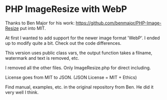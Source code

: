 # PHP ImageResize with WebP

Thanks to Ben Major for his work: https://github.com/benmajor/PHP-Image-Resize put into MIT.

At first I wanted to add support for the newer image format 'WebP'. I ended up to modify quite a bit. Check out the code differences.  

This version uses public class vars, the output function takes a filname, watermark and text is removed, etc.  

I removed all the other files. Only ImageResize.php for direct including. 

License goes from MIT to JSON. (JSON License = MIT + Ethics)

Find manual, examples, etc. in the original repository from Ben. He did it very well I think.


